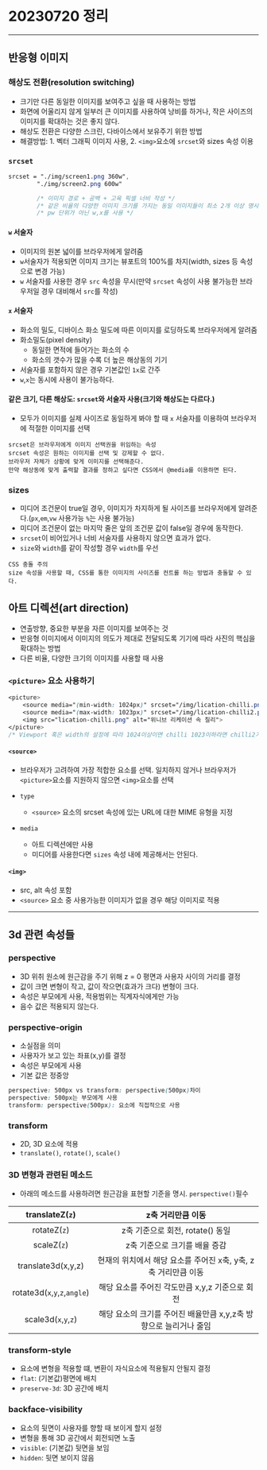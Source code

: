 # 20230720 정리

---

## 반응형 이미지

### 해상도 전환(resolution switching)

- 크기만 다른 동일한 이미지를 보여주고 싶을 때 사용하는 방법
- 화면에 어울리지 않게 일부러 큰 이미지를 사용하여 낭비를 하거나, 작은 사이즈의 이미지를 확대하는 것은 좋지 않다.
- 해상도 전환은 다양한 스크린, 다바이스에서 보유주기 위한 방법
- 해결방법: 1. 벡터 그래픽 이미지 사용, 2. `<img>`요소에 `srcset`와 sizes 속성 이용

### `srcset`

```css
srcset = "./img/screen1.png 360w",
        "./img/screen2.png 600w"

        /* 이미지 경로 + 공백 + 고육 픽셀 너비 작성 */
        /* 같은 비율의 다양한 이미지 크기를 가지는 동일 이미지들이 최소 2개 이상 명시하는 속성 */
        /* pw 단위가 아닌 w,x를 사용 */
```

#### `w` 서술자

- 이미지의 원본 넓이를 브라우저에게 알려줌
- `w`서술자가 적용되면 이미지 크기는 뷰포트의 100%를 차지(width, sizes 등 속성으로 변경 가능)
- `w` 서술자를 사용한 경우 `src` 속성을 무시(만약 `srcset` 속성이 사용 불가능한 브라우저일 경우 대비해서 `src`를 작성)

#### `x` 서술자

- 화소의 밀도, 디바이스 화소 밀도에 따른 이미지를 로딩하도록 브라우저에게 알려줌
- 화소밀도(pixel density)
  - 동일한 면적에 들어가는 화소의 수
  - 화소의 갯수가 많을 수록 더 높은 해상동의 기기
- 서술자를 포함하지 않은 경우 기본값인 `1x`로 간주
- `w`,`x`는 동시에 사용이 불가능하다.

#### 같은 크기, 다른 해상도: `srcset`와 서술자 사용(크기와 해상도는 다르다.)

- 모두가 이미지를 실제 사이즈로 동일하게 봐야 할 때 `x` 서술자를 이용하여 브라우저에 적절한 이미지를 선택

```
srcset은 브라우저에게 이미지 선택권을 위임하는 속성
srcset 속성은 원하는 이미지를 선택 및 강제할 수 없다.
브라우저 자체가 상황에 맞게 이미지를 선택해준다.
만약 해상동에 맞게 출력할 결과를 정하고 싶다면 CSS에서 @media를 이용하면 된다.
```

### sizes

- 미디어 조건문이 true일 경우, 이미지가 차지하게 될 사이즈를 브라우저에게 알려준다.(`px`,`em`,`vw` 사용가능 `%`는 사용 불가능)
- 미디어 조건문이 없는 마지막 줄은 앞의 조건문 값이 false일 경우에 동작한다.
- `srcset`이 비어있거나 너비 서술자를 사용하지 않으면 효과가 없다.
- `size`와 `width`를 같이 작성할 경우 `width`를 우선

```
CSS 충돌 주의
size 속성을 사용할 때, CSS를 통한 이미지의 사이즈를 컨트롤 하는 방법과 충돌할 수 있다.
```

## 아트 디렉션(art direction)

- 연출방향, 중요한 부분을 자른 이미지를 보여주는 것
- 반응형 이미지에서 이미지의 의도가 제대로 전달되도록 기기에 따라 사진의 핵심을 확대하는 방법
- 다른 비율, 다양한 크기의 이미지를 사용할 때 사용

### `<picture>` 요소 사용하기

```css
<picture>
	<source media="(min-width: 1024px)" srcset="/img/lication-chilli.png">
	<source media="(max-width: 1023px)" srcset="/img/lication-chilli2.png">
	<img src="lication-chilli.png" alt="위니브 리케이션 속 칠리">
</picture>
/* Viewport 혹은 width의 설정에 따라 1024이상이면 chilli 1023이하라면 chilli2가 적용 */
```

#### `<source>`

- 브라우저가 고려하여 가장 적합한 요소를 선택. 일치하지 않거나 브라우저가 `<picture>`요소를 지원하지 않으면 `<img>`요소를 선택
- `type`

  - `<source>` 요소의 srcset 속성에 있는 URL에 대한 MIME 유형을 지정

- `media`
  - 아트 디렉션에만 사용
  - 미디어를 사용한다면 `sizes` 속성 내에 제공해서는 안된다.

#### `<img>`

- src, alt 속성 포함
- `<source>` 요소 중 사용가능한 이미지가 없을 경우 해당 이미지로 적용

---

## 3d 관련 속성들

### perspective

- 3D 위취 원소에 원근감을 주기 위해 z = 0 평면과 사용자 사이의 거리를 결정
- 값이 크면 변형이 작고, 값이 작으면(효과가 크다) 변형이 크다.
- 속성은 부모에게 사용, 적용범위는 직계자식에게만 가능
- 음수 값은 적용되지 않는다.

### perspective-origin

- 소실점을 의미
- 사용자가 보고 있는 좌표(x,y)를 결정
- 속성은 부모에게 사용
- 기본 값은 정중앙

```css
perspective: 500px vs transform: perspective(500px)차이
perspective: 500px는 부모에게 사용
transform: perspective(500px): 요소에 직접적으로 사용
```

### transform

- 2D, 3D 요소에 적용
- `translate()`, `rotate()`, `scale()`

### 3D 변형과 관련된 메소드

- 아래의 메소드를 사용하려면 원근감을 표현할 기준을 명시. `perspective()`필수

|        translateZ(`z`)        |                         z축 거리만큼 이동                         |
| :---------------------------: | :---------------------------------------------------------------: |
|         rotateZ(`z`)          |                 z축 기준으로 회전, rotate() 동일                  |
|          scaleZ(`z`)          |                   z축 기준으로 크기를 배율 증감                   |
|      translate3d(x,y,z)       |  현재의 위치에서 해당 요소를 주어진 x축, y축, z축 거리만큼 이동   |
| rotate3d(`x`,`y`,`z`,`angle`) |          해당 요소를 주어진 각도만큼 x,y,z 기준으로 회전          |
|     scale3d(`x`,`y`,`z`)      | 해당 요소의 크기를 주어진 배율만큼 x,y,z축 방향으로 늘리거나 줄임 |

### transform-style

- 요소에 변형을 적용할 떄, 변환이 자식요소에 적용될지 안될지 결정
- `flat`: (기본값)평면에 배치
- `preserve-3d`: 3D 공간에 배치

### backface-visibility
- 요소의 뒷면이 사용자를 향할 때 보이게 할지 설정
- 변형을 통해 3D 공간에서 회전되면 노출
- `visible`: (기본값) 뒷면을 보임
- `hidden`: 뒷면 보이지 않음
